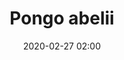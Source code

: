 ---
layout: animal
title: "Pongo abelii"
name: "Sumatran Orangutan"
taxonid: 121097935
iucn: "Critically Endangered"
class: "Mammals"
date: 2020-02-27 02:00
published: true
location: Melbourne Zoo, Victoria, Australia
categories: animals
images: 1
thumb: 1
permalink: "/animal/:title/"
tags:
- giraffe
---